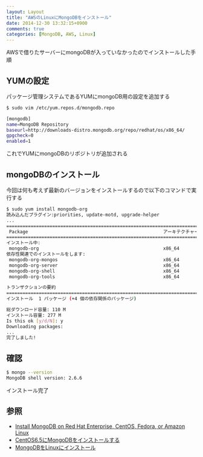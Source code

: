 ```yaml
---
layout: Layout
title: "AWSのLinuxにMongoDBをインストール"
date: 2014-12-30 13:32:15+0900
comments: true
categories: [MongoDB, AWS, Linux]
---
```

AWSで借りたサーバーにmongoDBが入っていなかったのでインストールした手順

## YUMの設定
パッケージ管理システムであるYUMにmongoDB用の設定を追加する
``` bash
$ sudo vim /etc/yum.repos.d/mongodb.repo
```
``` bash /etc/yum.repos.d/mongodb.repo 
[mongodb]
name=MongoDB Repository
baseurl=http://downloads-distro.mongodb.org/repo/redhat/os/x86_64/
gpgcheck=0
enabled=1
```
これでYUMにmongoDBのリポジトリが追加される

<!-- more -->

## mongoDBのインストール
今回は何も考えず最新のバージョンをインストールするので以下のコマンドで実行する
``` bash
$ sudo yum install mongodb-org
読み込んだプラグイン:priorities, update-motd, upgrade-helper
...
============================================================================================================================================================================================================
 Package                                                  アーキテクチャー                             バージョン                                       リポジトリー                                   容量
============================================================================================================================================================================================================
インストール中:
 mongodb-org                                              x86_64                                       2.6.6-1                                          mongodb                                       4.9 k
依存性関連でのインストールをします:
 mongodb-org-mongos                                       x86_64                                       2.6.6-1                                          mongodb                                       6.8 M
 mongodb-org-server                                       x86_64                                       2.6.6-1                                          mongodb                                       9.0 M
 mongodb-org-shell                                        x86_64                                       2.6.6-1                                          mongodb                                       4.3 M
 mongodb-org-tools                                        x86_64                                       2.6.6-1                                          mongodb                                        90 M

トランザクションの要約
============================================================================================================================================================================================================
インストール  1 パッケージ (+4 個の依存関係のパッケージ)

総ダウンロード容量: 110 M
インストール容量: 277 M
Is this ok [y/d/N]: y
Downloading packages:
...
完了しました!
```
## 確認
``` bash
$ mongo --version
MongoDB shell version: 2.6.6
```
インストール完了

## 参照
* [Install MongoDB on Red Hat Enterprise, CentOS, Fedora, or Amazon Linux](http://docs.mongodb.org/manual/tutorial/install-mongodb-on-red-hat-centos-or-fedora-linux/)
* [CentOS6.5にMongoDBをインストールする](http://qiita.com/nownabe/items/123a8fd04ff5252b3036)
* [MongoDBをLinuxにインストール](http://qiita.com/ykyk1218/items/1c1824e77fb8af78bcf5)

